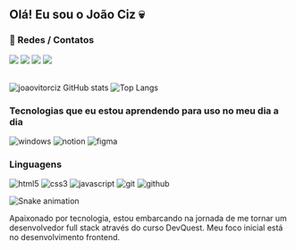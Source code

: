 
## Olá! Eu sou o João Ciz 💀

### 🔗 Redes / Contatos

<div>
     <a href="https://www.linkedin.com/in/joão-vitor-ciz-100b962b6/" target="_blank"><img src="https://img.shields.io/badge/-LinkedIn-%230077B5?style=for-the-badge&logo=linkedin&logoColor=white" target="_blank"></a> 
  <a href="https://www.instagram.com/joaociz/" target="_blank"><img src="https://img.shields.io/badge/-Instagram-%23E4405F?style=for-the-badge&logo=instagram&logoColor=white" target="_blank"></a>
  <a href="https://discord.gg/channels/@me" target="_blank"><img src="https://img.shields.io/badge/Discord-7289DA?style=for-the-badge&logo=discord&logoColor=white" target="_blank"></a>
  <a href = "mailto:ciz.joaovitor@gmail.com"><img src="https://img.shields.io/badge/-Gmail-%23333?style=for-the-badge&logo=gmail&logoColor=white" target="_blank"></a>
</div><br>

![joaovitorciz GitHub stats](https://github-readme-stats.vercel.app/api?username=joaovitorciz&show_icons=true&theme=tokyonight)
![Top Langs](https://github-readme-stats.vercel.app/api/top-langs/?username=joaovitorciz&layout=compact&langs_count=6&theme=tokyonight)

### Tecnologias que eu estou aprendendo para uso no meu dia a dia

<div>
    <img alt="windows" src="https://img.shields.io/badge/Windows-0078D6?style=for-the-badge&logo=windows&logoColor=white">
    <img alt="notion" src="https://img.shields.io/badge/Notion-%23000000.svg?style=for-the-badge&logo=notion&logoColor=white">
    <img alt="figma" src="https://img.shields.io/badge/figma-%23F24E1E.svg?style=for-the-badge&logo=figma&logoColor=white">
</div>

### Linguagens

<div>
    <img alt="html5" src="https://img.shields.io/badge/HTML5-E34F26?style=for-the-badge&logo=html5&logoColor=white">
    <img alt="css3" src="https://img.shields.io/badge/CSS3-1572B6?style=for-the-badge&logo=css3&logoColor=white">
    <img alt="javascript" src="https://img.shields.io/badge/JavaScript-F7DF1E?style=for-the-badge&logo=javascript&logoColor=black">
    <img alt="git" src="https://img.shields.io/badge/GIT-E44C30?style=for-the-badge&logo=git&logoColor=white">
    <img alt="github" src="https://img.shields.io/badge/GitHub-100000?style=for-the-badge&logo=github&logoColor=white">
</div>

<div> 
    
  ![Snake animation](https://github.com/cadudias/cadudias/blob/output/github-contribution-grid-snake.svg)

</div>

Apaixonado por tecnologia, estou embarcando na jornada de me tornar um desenvolvedor full stack através do curso DevQuest. Meu foco inicial está no desenvolvimento frontend.
